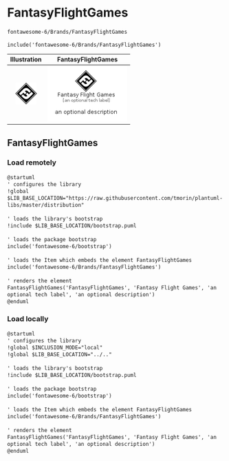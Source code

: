 # FantasyFlightGames


```text
fontawesome-6/Brands/FantasyFlightGames
```

```text
include('fontawesome-6/Brands/FantasyFlightGames')
```



| Illustration | FantasyFlightGames |
| :---: | :---: |
| ![illustration for Illustration](../../fontawesome-6/Brands/FantasyFlightGames.png) | ![illustration for FantasyFlightGames](../../fontawesome-6/Brands/FantasyFlightGames.Local.png) |




## FantasyFlightGames

### Load remotely
```plantuml
@startuml
' configures the library
!global $LIB_BASE_LOCATION="https://raw.githubusercontent.com/tmorin/plantuml-libs/master/distribution"

' loads the library's bootstrap
!include $LIB_BASE_LOCATION/bootstrap.puml

' loads the package bootstrap
include('fontawesome-6/bootstrap')

' loads the Item which embeds the element FantasyFlightGames
include('fontawesome-6/Brands/FantasyFlightGames')

' renders the element
FantasyFlightGames('FantasyFlightGames', 'Fantasy Flight Games', 'an optional tech label', 'an optional description')
@enduml
```

### Load locally
```plantuml
@startuml
' configures the library
!global $INCLUSION_MODE="local"
!global $LIB_BASE_LOCATION="../.."

' loads the library's bootstrap
!include $LIB_BASE_LOCATION/bootstrap.puml

' loads the package bootstrap
include('fontawesome-6/bootstrap')

' loads the Item which embeds the element FantasyFlightGames
include('fontawesome-6/Brands/FantasyFlightGames')

' renders the element
FantasyFlightGames('FantasyFlightGames', 'Fantasy Flight Games', 'an optional tech label', 'an optional description')
@enduml
```

